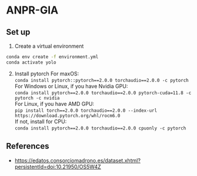 # ANPR-GIA

## Set up
1. Create a virtual environment  
```bash
conda env create -f environment.yml
conda activate yolo
```
2. Install pytorch
	For maxOS:  
	`conda install pytorch::pytorch==2.0.0 torchaudio==2.0.0 -c pytorch`  
	For Windows or Linux, if you have Nvidia GPU:  
	`conda install pytorch==2.0.0 torchaudio==2.0.0 pytorch-cuda=11.8 -c pytorch -c nvidia`  
	For Linux, if you have AMD GPU:  
	`pip install torch==2.0.0 torchaudio==2.0.0 --index-url https://download.pytorch.org/whl/rocm6.0`  
	If not, install for CPU:  
	`conda install pytorch==2.0.0 torchaudio==2.0.0 cpuonly -c pytorch`  

## References
- https://edatos.consorciomadrono.es/dataset.xhtml?persistentId=doi:10.21950/OS5W4Z
